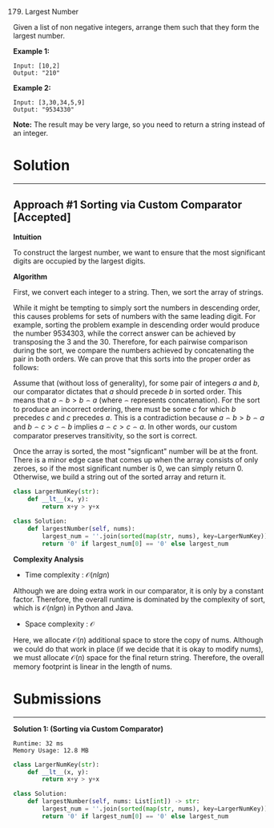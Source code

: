 179. Largest Number

Given a list of non negative integers, arrange them such that they form the largest number.

**Example 1:**
```
Input: [10,2]
Output: "210"
```

**Example 2:**
```
Input: [3,30,34,5,9]
Output: "9534330"
```

**Note:** The result may be very large, so you need to return a string instead of an integer.

# Solution
---
## Approach #1 Sorting via Custom Comparator [Accepted]
**Intuition**

To construct the largest number, we want to ensure that the most significant digits are occupied by the largest digits.

**Algorithm**

First, we convert each integer to a string. Then, we sort the array of strings.

While it might be tempting to simply sort the numbers in descending order, this causes problems for sets of numbers with the same leading digit. For example, sorting the problem example in descending order would produce the number $9534303$, while the correct answer can be achieved by transposing the $3$ and the $30$. Therefore, for each pairwise comparison during the sort, we compare the numbers achieved by concatenating the pair in both orders. We can prove that this sorts into the proper order as follows:

Assume that (without loss of generality), for some pair of integers $a$ and $b$, our comparator dictates that $a$ should precede $b$ in sorted order. This means that $a\frown b > b\frown a$ (where $\frown$ represents concatenation). For the sort to produce an incorrect ordering, there must be some $c$ for which $b$ precedes $c$ and $c$ precedes $a$. This is a contradiction because $a\frown b > b\frown a$ and $b\frown c > c\frown b$ implies $a\frown c > c\frown a$. In other words, our custom comparator preserves transitivity, so the sort is correct.

Once the array is sorted, the most "signficant" number will be at the front. There is a minor edge case that comes up when the array consists of only zeroes, so if the most significant number is $0$, we can simply return $0$. Otherwise, we build a string out of the sorted array and return it.

```python
class LargerNumKey(str):
    def __lt__(x, y):
        return x+y > y+x
        
class Solution:
    def largestNumber(self, nums):
        largest_num = ''.join(sorted(map(str, nums), key=LargerNumKey))
        return '0' if largest_num[0] == '0' else largest_num
```

**Complexity Analysis**

* Time complexity : $\mathcal{O}(nlgn)$

Although we are doing extra work in our comparator, it is only by a constant factor. Therefore, the overall runtime is dominated by the complexity of sort, which is $\mathcal{O}(nlgn)$ in Python and Java.

* Space complexity : $\mathcal{O}$

Here, we allocate $\mathcal{O}(n)$ additional space to store the copy of nums. Although we could do that work in place (if we decide that it is okay to modify nums), we must allocate $\mathcal{O}(n)$ space for the final return string. Therefore, the overall memory footprint is linear in the length of nums.

# Submissions
---
**Solution 1: (Sorting via Custom Comparator)**
```
Runtime: 32 ms
Memory Usage: 12.8 MB
```
```python
class LargerNumKey(str):
    def __lt__(x, y):
        return x+y > y+x

class Solution:
    def largestNumber(self, nums: List[int]) -> str:
        largest_num = ''.join(sorted(map(str, nums), key=LargerNumKey))
        return '0' if largest_num[0] == '0' else largest_num
```